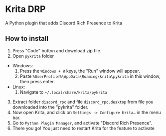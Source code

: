 # Krita DRP
A Python plugin that adds Discord Rich Presence to Krita

## How to install
1. Press "Code" button and download zip file.
2. Open ``pykrita`` folder
  * Windows:
    1. Press the `Windows + R` keys, the "Run" window will appear.
    2. Paste `%UserProfile%\AppData\Roaming\krita\pykrita` in this window, then press enter.
  * Linux:
    1. Navigate to ``~/.local/share/krita/pykrita``
3. Extract folder ``discord_rpc`` and file ``discord_rpc.desktop`` from file you downloaded into the "pykrita" folder.
4. Now open Krita, and click on `Settings -> Configure Krita…` in the menu bar.
5. Go to `Python Plugin Manager`, and activate "Discord Rich Presence".
6. There you go! You just need to restart Krita for the feature to activate
